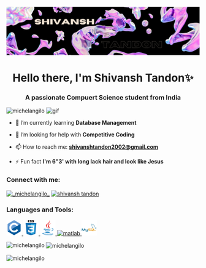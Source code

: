 ![logo](https://github.com/michelangilo/michelangilo/blob/main/Your%20paragraph%20text%20(1).png)
<h1 align="center">Hello there, I'm Shivansh Tandon✨</h1>
<h3 align="center">A passionate Compuert Science student from India</h3>

<img align="right" alt="gif" width="400" src="https://user-images.githubusercontent.com/74038190/271839856-3b4607a1-1cc6-41f1-926f-892ae880e7a5.gif">

<p align="left"> <img src="https://komarev.com/ghpvc/?username=michelangilo&label=Profile%20views&color=0e75b6&style=flat" alt="michelangilo" /> </p>

- 🌱 I’m currently learning **Database Management**

- 🤝 I’m looking for help with **Competitive Coding**

- 📫 How to reach me: **shivanshtandon2002@gmail.com**

- ⚡ Fun fact **I'm 6"3' with long lack hair and look like Jesus**

<h3 align="left">Connect with me:</h3>
<p align="left">
<a href="https://twitter.com/_michelangilo_" target="blank"><img align="center" src="https://raw.githubusercontent.com/rahuldkjain/github-profile-readme-generator/master/src/images/icons/Social/twitter.svg" alt="_michelangilo_" height="30" width="40" /></a>
<a href="https://linkedin.com/in/shivansh tandon" target="blank"><img align="center" src="https://raw.githubusercontent.com/rahuldkjain/github-profile-readme-generator/master/src/images/icons/Social/linked-in-alt.svg" alt="shivansh tandon" height="30" width="40" /></a>
</p>

<h3 align="left">Languages and Tools:</h3>
<p align="left"> <a href="https://www.cprogramming.com/" target="_blank" rel="noreferrer"> <img src="https://raw.githubusercontent.com/devicons/devicon/master/icons/c/c-original.svg" alt="c" width="40" height="40"/> </a> <a href="https://www.w3schools.com/css/" target="_blank" rel="noreferrer"> <img src="https://raw.githubusercontent.com/devicons/devicon/master/icons/css3/css3-original-wordmark.svg" alt="css3" width="40" height="40"/> </a> <a href="https://www.java.com" target="_blank" rel="noreferrer"> <img src="https://raw.githubusercontent.com/devicons/devicon/master/icons/java/java-original.svg" alt="java" width="40" height="40"/> </a> <a href="https://www.mathworks.com/" target="_blank" rel="noreferrer"> <img src="https://upload.wikimedia.org/wikipedia/commons/2/21/Matlab_Logo.png" alt="matlab" width="40" height="40"/> </a> <a href="https://www.mysql.com/" target="_blank" rel="noreferrer"> <img src="https://raw.githubusercontent.com/devicons/devicon/master/icons/mysql/mysql-original-wordmark.svg" alt="mysql" width="40" height="40"/> </a> </p>

<p><img align="left" src="https://github-readme-stats.vercel.app/api/top-langs?username=michelangilo&show_icons=true&locale=en&layout=compact" alt="michelangilo" /></p>

<p>&nbsp;<img align="center" src="https://github-readme-stats.vercel.app/api?username=michelangilo&show_icons=true&locale=en" alt="michelangilo" /></p>

<p><img align="center" src="https://github-readme-streak-stats.herokuapp.com/?user=michelangilo&" alt="michelangilo" /></p>
